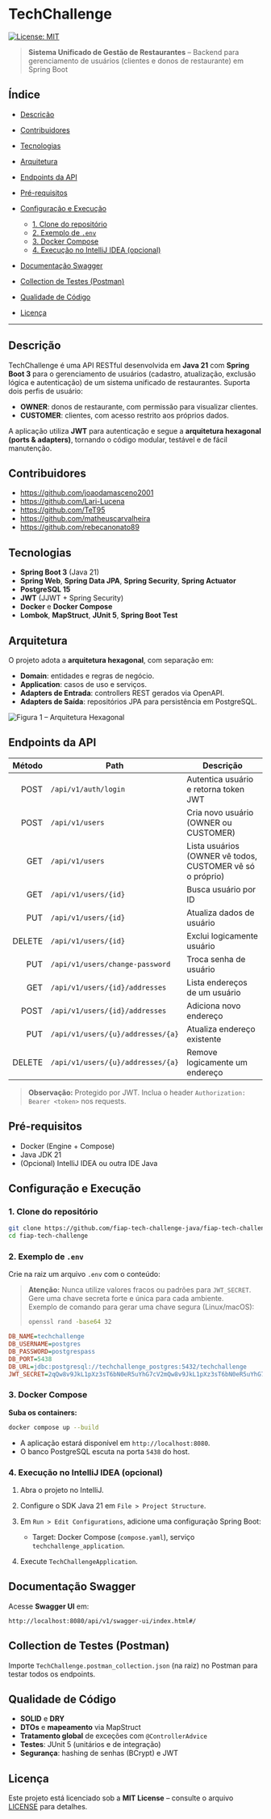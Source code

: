 # TechChallenge

[![License: MIT](https://img.shields.io/badge/License-MIT-yellow.svg)](LICENSE)

> **Sistema Unificado de Gestão de Restaurantes** – Backend para gerenciamento de usuários (clientes e donos de restaurante) em Spring Boot

## Índice

* [Descrição](#descrição)
* [Contribuidores](#contribuidores)
* [Tecnologias](#tecnologias)
* [Arquitetura](#arquitetura)
* [Endpoints da API](#endpoints-da-api)
* [Pré-requisitos](#pré-requisitos)
* [Configuração e Execução](#configuração-e-execução)

  * [1. Clone do repositório](#1-clone-do-repositório)
  * [2. Exemplo de `.env`](#2-exemplo-de-env)
  * [3. Docker Compose](#3-docker-compose)
  * [4. Execução no IntelliJ IDEA (opcional)](#4-execução-no-intellij-idea-opcional)
* [Documentação Swagger](#documentação-swagger)
* [Collection de Testes (Postman)](#collection-de-testes-postman)
* [Qualidade de Código](#qualidade-de-código)
* [Licença](#licença)

---

## Descrição

TechChallenge é uma API RESTful desenvolvida em **Java 21** com **Spring Boot 3** para o gerenciamento de usuários (cadastro, atualização, exclusão lógica e autenticação) de um sistema unificado de restaurantes. Suporta dois perfis de usuário:

* **OWNER**: donos de restaurante, com permissão para visualizar clientes.
* **CUSTOMER**: clientes, com acesso restrito aos próprios dados.

A aplicação utiliza **JWT** para autenticação e segue a **arquitetura hexagonal (ports & adapters)**, tornando o código modular, testável e de fácil manutenção.

## Contribuidores

  * https://github.com/joaodamasceno2001
  * https://github.com/Lari-Lucena
  * https://github.com/TeT95
  * https://github.com/matheuscarvalheira
  * https://github.com/rebecanonato89

## Tecnologias

* **Spring Boot 3** (Java 21)
* **Spring Web**, **Spring Data JPA**, **Spring Security**, **Spring Actuator**
* **PostgreSQL 15**
* **JWT** (JJWT + Spring Security)
* **Docker** e **Docker Compose**
* **Lombok**, **MapStruct**, **JUnit 5**, **Spring Boot Test**

## Arquitetura

O projeto adota a **arquitetura hexagonal**, com separação em:

* **Domain**: entidades e regras de negócio.
* **Application**: casos de uso e serviços.
* **Adapters de Entrada**: controllers REST gerados via OpenAPI.
* **Adapters de Saída**: repositórios JPA para persistência em PostgreSQL.

![Figura 1 – Arquitetura Hexagonal](./docs/architecture.png)

## Endpoints da API

| Método | Path                              | Descrição                                                 |
| -----: | --------------------------------- | --------------------------------------------------------- |
|   POST | `/api/v1/auth/login`              | Autentica usuário e retorna token JWT                     |
|   POST | `/api/v1/users`                   | Cria novo usuário (OWNER ou CUSTOMER)                     |
|    GET | `/api/v1/users`                   | Lista usuários (OWNER vê todos, CUSTOMER vê só o próprio) |
|    GET | `/api/v1/users/{id}`              | Busca usuário por ID                                      |
|    PUT | `/api/v1/users/{id}`              | Atualiza dados de usuário                                 |
| DELETE | `/api/v1/users/{id}`              | Exclui logicamente usuário                                |
|    PUT | `/api/v1/users/change-password`   | Troca senha de usuário                                    |
|    GET | `/api/v1/users/{id}/addresses`    | Lista endereços de um usuário                             |
|   POST | `/api/v1/users/{id}/addresses`    | Adiciona novo endereço                                    |
|    PUT | `/api/v1/users/{u}/addresses/{a}` | Atualiza endereço existente                               |
| DELETE | `/api/v1/users/{u}/addresses/{a}` | Remove logicamente um endereço                            |

> **Observação:** Protegido por JWT. Inclua o header `Authorization: Bearer <token>` nos requests.

## Pré-requisitos

* Docker (Engine + Compose)
* Java JDK 21
* (Opcional) IntelliJ IDEA ou outra IDE Java

## Configuração e Execução

### 1. Clone do repositório

```bash
git clone https://github.com/fiap-tech-challenge-java/fiap-tech-challenge.git
cd fiap-tech-challenge
```

### 2. Exemplo de `.env`

Crie na raiz um arquivo `.env` com o conteúdo:

> **Atenção:** Nunca utilize valores fracos ou padrões para `JWT_SECRET`. Gere uma chave secreta forte e única para cada ambiente.  
> Exemplo de comando para gerar uma chave segura (Linux/macOS):  
> ```bash
> openssl rand -base64 32
> ```

```ini
DB_NAME=techchallenge
DB_USERNAME=postgres
DB_PASSWORD=postgrespass
DB_PORT=5438
DB_URL=jdbc:postgresql://techchallenge_postgres:5432/techchallenge
JWT_SECRET=2qQw8v9JkL1pXz3sT6bN0eR5uYhG7cV2mQw8v9JkL1pXz3sT6bN0eR5uYhG7cV2m
```

### 3. Docker Compose

**Suba os containers:**

```bash
docker compose up --build
```

* A aplicação estará disponível em `http://localhost:8080`.
* O banco PostgreSQL escuta na porta `5438` do host.

### 4. Execução no IntelliJ IDEA (opcional)

1. Abra o projeto no IntelliJ.
2. Configure o SDK Java 21 em `File > Project Structure`.
3. Em `Run > Edit Configurations`, adicione uma configuração Spring Boot:

   * Target: Docker Compose (`compose.yaml`), serviço `techchallenge_application`.
4. Execute `TechChallengeApplication`.

## Documentação Swagger

Acesse **Swagger UI** em:

```
http://localhost:8080/api/v1/swagger-ui/index.html#/
```

## Collection de Testes (Postman)

Importe `TechChallenge.postman_collection.json` (na raiz) no Postman para testar todos os endpoints.

## Qualidade de Código

* **SOLID** e **DRY**
* **DTOs** e **mapeamento** via MapStruct
* **Tratamento global** de exceções com `@ControllerAdvice`
* **Testes**: JUnit 5 (unitários e de integração)
* **Segurança**: hashing de senhas (BCrypt) e JWT

## Licença

Este projeto está licenciado sob a **MIT License** – consulte o arquivo [LICENSE](LICENSE) para detalhes.
